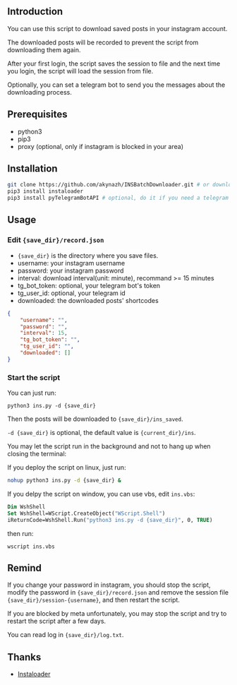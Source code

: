## Introduction

You can use this script to download saved posts in your instagram account.

The downloaded posts will be recorded to prevent the script from downloading them again.

After your first login, the script saves the session to file and the next time you login, the script will load the session from file.

Optionally, you can set a telegram bot to send you the messages about the downloading process.

## Prerequisites

- python3
- pip3
- proxy (optional, only if instagram is blocked in your area)

## Installation

```bash
git clone https://github.com/akynazh/INSBatchDownloader.git # or download this repo
pip3 install instaloader
pip3 install pyTelegramBotAPI # optional, do it if you need a telegram bot to notify you
```

## Usage

### Edit `{save_dir}/record.json`

- `{save_dir}` is the directory where you save files.
- username: your instagram username
- password: your instagram password
- interval: download interval(unit: minute), recommand >= 15 minutes
- tg_bot_token: optional, your telegram bot's token
- tg_user_id: optional, your telegram id
- downloaded: the downloaded posts' shortcodes

```json
{
    "username": "", 
    "password": "", 
    "interval": 15, 
    "tg_bot_token": "", 
    "tg_user_id": "", 
    "downloaded": []
}
```

### Start the script

You can just run:

```
python3 ins.py -d {save_dir}
```

Then the posts will be downloaded to `{save_dir}/ins_saved`.

`-d {save_dir}` is optional, the default value is `{current_dir}/ins`.

You may let the script run in the background and not to hang up when closing the terminal:

If you deploy the script on linux, just run:

```bash
nohup python3 ins.py -d {save_dir} &
```

If you delpy the script on window, you can use vbs, edit `ins.vbs`:

```vb
Dim WshShell
Set WshShell=WScript.CreateObject("WScript.Shell")
iReturnCode=WshShell.Run("python3 ins.py -d {save_dir}", 0, TRUE)
```

then run:

```
wscript ins.vbs
```

## Remind

If you change your password in instagram, you should stop the script, modify the password in `{save_dir}/record.json` and remove the session file `{save_dir}/session-{username}`, and then restart the script.

If you are blocked by meta unfortunately, you may stop the script and try to restart the script after a few days.

You can read log in `{save_dir}/log.txt`.

## Thanks

- [Instaloader](https://github.com/instaloader/instaloader)
